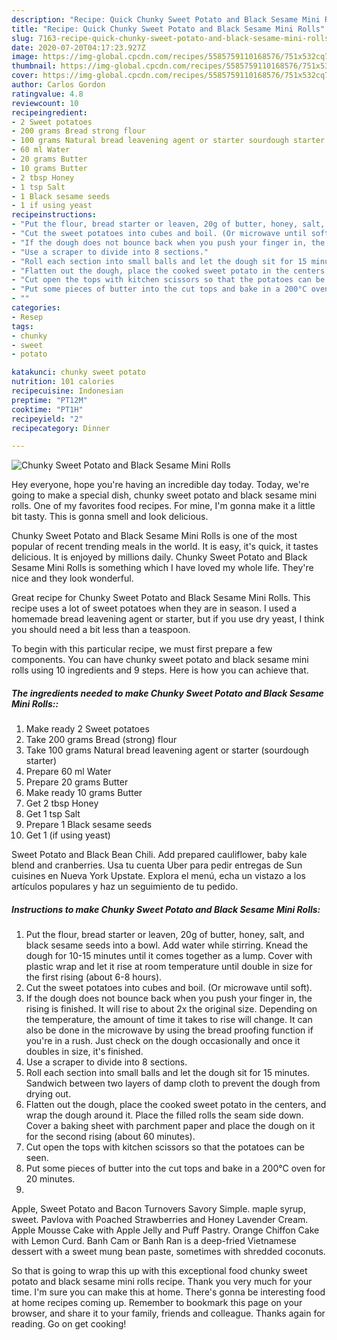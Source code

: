 ```yaml
---
description: "Recipe: Quick Chunky Sweet Potato and Black Sesame Mini Rolls"
title: "Recipe: Quick Chunky Sweet Potato and Black Sesame Mini Rolls"
slug: 7163-recipe-quick-chunky-sweet-potato-and-black-sesame-mini-rolls
date: 2020-07-20T04:17:23.927Z
image: https://img-global.cpcdn.com/recipes/5585759110168576/751x532cq70/chunky-sweet-potato-and-black-sesame-mini-rolls-recipe-main-photo.jpg
thumbnail: https://img-global.cpcdn.com/recipes/5585759110168576/751x532cq70/chunky-sweet-potato-and-black-sesame-mini-rolls-recipe-main-photo.jpg
cover: https://img-global.cpcdn.com/recipes/5585759110168576/751x532cq70/chunky-sweet-potato-and-black-sesame-mini-rolls-recipe-main-photo.jpg
author: Carlos Gordon
ratingvalue: 4.8
reviewcount: 10
recipeingredient:
- 2 Sweet potatoes
- 200 grams Bread strong flour
- 100 grams Natural bread leavening agent or starter sourdough starter
- 60 ml Water
- 20 grams Butter
- 10 grams Butter
- 2 tbsp Honey
- 1 tsp Salt
- 1 Black sesame seeds
- 1 if using yeast
recipeinstructions:
- "Put the flour, bread starter or leaven, 20g of butter, honey, salt, and black sesame seeds into a bowl. Add water while stirring. Knead the dough for 10-15 minutes until it comes together as a lump. Cover with plastic wrap and let it rise at room temperature until double in size for the first rising (about 6-8 hours)."
- "Cut the sweet potatoes into cubes and boil. (Or microwave until soft)."
- "If the dough does not bounce back when you push your finger in, the rising is finished. It will rise to about 2x the original size. Depending on the temperature, the amount of time it takes to rise will change. It can also be done in the microwave by using the bread proofing function if you&#39;re in a rush. Just check on the dough occasionally and once it doubles in size, it&#39;s finished."
- "Use a scraper to divide into 8 sections."
- "Roll each section into small balls and let the dough sit for 15 minutes. Sandwich between two layers of damp cloth to prevent the dough from drying out."
- "Flatten out the dough, place the cooked sweet potato in the centers, and wrap the dough around it. Place the filled rolls the seam side down. Cover a baking sheet with parchment paper and place the dough on it for the second rising (about 60 minutes)."
- "Cut open the tops with kitchen scissors so that the potatoes can be seen."
- "Put some pieces of butter into the cut tops and bake in a 200°C oven for 20 minutes."
- ""
categories:
- Resep
tags:
- chunky
- sweet
- potato

katakunci: chunky sweet potato
nutrition: 101 calories
recipecuisine: Indonesian
preptime: "PT12M"
cooktime: "PT1H"
recipeyield: "2"
recipecategory: Dinner

---
```



![Chunky Sweet Potato and Black Sesame Mini Rolls](https://img-global.cpcdn.com/recipes/5585759110168576/751x532cq70/chunky-sweet-potato-and-black-sesame-mini-rolls-recipe-main-photo.jpg)

Hey everyone, hope you're having an incredible day today. Today, we're going to make a special dish, chunky sweet potato and black sesame mini rolls. One of my favorites food recipes. For mine, I'm gonna make it a little bit tasty. This is gonna smell and look delicious.

Chunky Sweet Potato and Black Sesame Mini Rolls is one of the most popular of recent trending meals in the world. It is easy, it's quick, it tastes delicious. It is enjoyed by millions daily. Chunky Sweet Potato and Black Sesame Mini Rolls is something which I have loved my whole life. They're nice and they look wonderful.

Great recipe for Chunky Sweet Potato and Black Sesame Mini Rolls. This recipe uses a lot of sweet potatoes when they are in season. I used a homemade bread leavening agent or starter, but if you use dry yeast, I think you should need a bit less than a teaspoon.


To begin with this particular recipe, we must first prepare a few components. You can have chunky sweet potato and black sesame mini rolls using 10 ingredients and 9 steps. Here is how you can achieve that.

##### The ingredients needed to make Chunky Sweet Potato and Black Sesame Mini Rolls::

1. Make ready 2 Sweet potatoes
1. Take 200 grams Bread (strong) flour
1. Take 100 grams Natural bread leavening agent or starter (sourdough starter)
1. Prepare 60 ml Water
1. Prepare 20 grams Butter
1. Make ready 10 grams Butter
1. Get 2 tbsp Honey
1. Get 1 tsp Salt
1. Prepare 1 Black sesame seeds
1. Get 1 (if using yeast)


Sweet Potato and Black Bean Chili. Add prepared cauliflower, baby kale blend and cranberries. Usa tu cuenta Uber para pedir entregas de Sun cuisines en Nueva York Upstate. Explora el menú, echa un vistazo a los artículos populares y haz un seguimiento de tu pedido. 

##### Instructions to make Chunky Sweet Potato and Black Sesame Mini Rolls:

1. Put the flour, bread starter or leaven, 20g of butter, honey, salt, and black sesame seeds into a bowl. Add water while stirring. Knead the dough for 10-15 minutes until it comes together as a lump. Cover with plastic wrap and let it rise at room temperature until double in size for the first rising (about 6-8 hours).
1. Cut the sweet potatoes into cubes and boil. (Or microwave until soft).
1. If the dough does not bounce back when you push your finger in, the rising is finished. It will rise to about 2x the original size. Depending on the temperature, the amount of time it takes to rise will change. It can also be done in the microwave by using the bread proofing function if you&#39;re in a rush. Just check on the dough occasionally and once it doubles in size, it&#39;s finished.
1. Use a scraper to divide into 8 sections.
1. Roll each section into small balls and let the dough sit for 15 minutes. Sandwich between two layers of damp cloth to prevent the dough from drying out.
1. Flatten out the dough, place the cooked sweet potato in the centers, and wrap the dough around it. Place the filled rolls the seam side down. Cover a baking sheet with parchment paper and place the dough on it for the second rising (about 60 minutes).
1. Cut open the tops with kitchen scissors so that the potatoes can be seen.
1. Put some pieces of butter into the cut tops and bake in a 200°C oven for 20 minutes.
1. 


Apple, Sweet Potato and Bacon Turnovers Savory Simple. maple syrup, sweet. Pavlova with Poached Strawberries and Honey Lavender Cream. Apple Mousse Cake with Apple Jelly and Puff Pastry. Orange Chiffon Cake with Lemon Curd. Banh Cam or Banh Ran is a deep-fried Vietnamese dessert with a sweet mung bean paste, sometimes with shredded coconuts. 

So that is going to wrap this up with this exceptional food chunky sweet potato and black sesame mini rolls recipe. Thank you very much for your time. I'm sure you can make this at home. There's gonna be interesting food at home recipes coming up. Remember to bookmark this page on your browser, and share it to your family, friends and colleague. Thanks again for reading. Go on get cooking!
